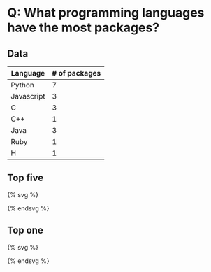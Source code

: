 # Q: What programming languages have the most packages?

## Data

| Language | # of packages |
| -- | -- |
| Python | 7 |
| Javascript | 3 |
| C  | 3 |
| C++ | 1 |
| Java | 3 |
| Ruby | 1 |
| H | 1 |

## Top five

{% svg %}

<!-- barchart with five bars -->
<rect x="0" width="20" height="100" style="fill:rgb(0,0,255);stroke-width:3;stroke:rgb(0,0,0)" />

{% endsvg %}

## Top one

{% svg %}

<!-- same barchart, but the top is highlighted, using css -->
<rect x="0" width="20" height="100" style="fill:rgb(0,0,255);stroke-width:3;stroke:rgb(0,0,0)" />

{% endsvg %}
